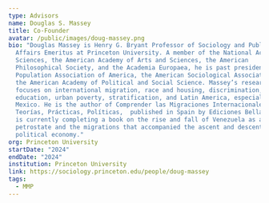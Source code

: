 ```yaml
---
type: Advisors
name: Douglas S. Massey
title: Co-Founder
avatar: /public/images/doug-massey.png
bio: "Douglas Massey is Henry G. Bryant Professor of Sociology and Public
  Affairs Emeritus at Princeton University. A member of the National Academy of
  Sciences, the American Academy of Arts and Sciences, the American
  Philosophical Society, and the Academia Europaea, he is past president of the
  Population Association of America, the American Sociological Association, and
  the American Academy of Political and Social Science. Massey’s research
  focuses on international migration, race and housing, discrimination,
  education, urban poverty, stratification, and Latin America, especially
  Mexico. He is the author of Comprender las Migraciones Internacionales:
  Teorías, Prácticas, Políticas,  published in Spain by Ediciones Bellaterra. He
  is currently completing a book on the rise and fall of Venezuela as a
  petrostate and the migrations that accompanied the ascent and descent of its
  political economy."
org: Princeton University
startDate: "2024"
endDate: "2024"
institution: Princeton University
link: https://sociology.princeton.edu/people/doug-massey
tags:
  - MMP
---
```

